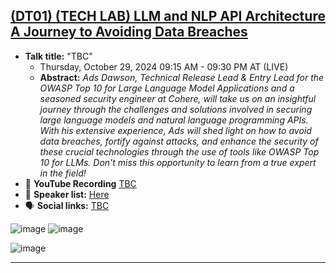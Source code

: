 ## [(DT01) (TECH LAB) LLM and NLP API Architecture A Journey to Avoiding Data Breaches](https://northamerica.forum-incyber.com/programme-2024/)

- **Talk title:** "TBC"
  - Thursday, October 29, 2024 09:15 AM - 09:30 PM AT (LIVE)
  - **Abstract:** _Ads Dawson, Technical Release Lead & Entry Lead for the OWASP Top 10 for Large Language Model Applications and a seasoned security engineer at Cohere, will take us on an insightful journey through the challenges and solutions involved in securing large language models and natural language programming APIs. With his extensive experience, Ads will shed light on how to avoid data breaches, fortify against attacks, and enhance the security of these crucial technologies through the use of tools like OWASP Top 10 for LLMs. Don't miss this opportunity to learn from a true expert in the field!_
- 🍿 **YouTube Recording** [TBC](tbc)
- 📣 **Speaker list:** [Here](https://northamerica.forum-incyber.com/en/personalities-2024/)
- 🗣️ **Social links:** [TBC](tbc)

![image](https://github.com/user-attachments/assets/0cc3c4c9-5ce6-46ff-96d8-19e525b64247)
![image](https://github.com/user-attachments/assets/b8fa804c-bb9b-4996-9c4c-8717736fd97d)

![image](https://github.com/user-attachments/assets/b7721306-49dd-4b52-a25c-4e3b34bc6cf7)

------------------------------
